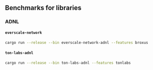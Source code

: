 ## Benchmarks for libraries

### ADNL

#### `everscale-network`

```bash
cargo run --release --bin everscale-network-adnl --features broxus
```

#### `ton-labs-adnl`

```bash
cargo run --release --bin ton-labs-adnl --features tonlabs
```
